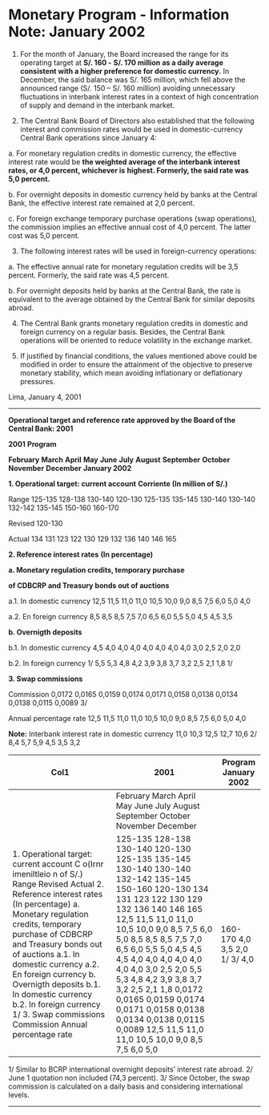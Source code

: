 # Monetary Program - Information Note: January 2002

1. For the month of January, the Board increased the range for its operating target at **S/. 160 -**
**S/. 170 million as a daily average consistent with a higher preference for domestic currency.**
In December, the said balance was S/. 165 million, which fell above the announced range
(S/. 150 – S/. 160 million) avoiding unnecessary fluctuations in interbank interest rates in a
context of high concentration of supply and demand in the interbank market.

2. The Central Bank Board of Directors also established that the following interest and
commission rates would be used in domestic-currency Central Bank operations since January 4:

a. For monetary regulation credits in domestic currency, the effective interest rate would be
**the weighted average of the interbank interest rates, or 4,0 percent, whichever is**
**highest. Formerly, the said rate was 5,0 percent.**

b. For overnight deposits in domestic currency held by banks at the Central Bank, the
effective interest rate remained at 2,0 percent.

c. For foreign exchange temporary purchase operations (swap operations), the commission
implies an effective annual cost of 4,0 percent. The latter cost was 5,0 percent.

3. The following interest rates will be used in foreign-currency operations:

a. The effective annual rate for monetary regulation credits will be 3,5 percent. Formerly,
the said rate was 4,5 percent.

b. For overnight deposits held by banks at the Central Bank, the rate is equivalent to the
average obtained by the Central Bank for similar deposits abroad.

4. The Central Bank grants monetary regulation credits in domestic and foreign currency on a
regular basis. Besides, the Central Bank operations will be oriented to reduce volatility in the
exchange market.

5. If justified by financial conditions, the values mentioned above could be modified in order to
ensure the attainment of the objective to preserve monetary stability, which mean avoiding
inflationary or deflationary pressures.

Lima, January 4, 2001


-----

**Operational target and reference rate approved by the Board of the Central Bank: 2001**


**2001** **Program**

**February** **March** **April** **May** **June** **July** **August** **September** **October** **November** **December** **January 2002**

**1. Operational target: current account**
**Corriente  (In million of S/.)**

Range 125-135 128-138 130-140 120-130 125-135 135-145 130-140 130-140 132-142 135-145 150-160 160-170

Revised 120-130

Actual 134 131 123 122 130 129 132 136 140 146 165

**2. Reference interest rates**
**(In percentage)**

**a. Monetary regulation credits, temporary purchase**

**of CDBCRP and Treasury bonds out of auctions**

a.1. In domestic currency 12,5 11,5 11,0 11,0 10,5 10,0 9,0 8,5 7,5 6,0 5,0 4,0

a.2. En foreign currency 8,5 8,5 8,5 7,5 7,0 6,5 6,0 5,5 5,0 4,5 4,5 3,5

**b. Overnigth deposits**

b.1. In domestic currency 4,5 4,0 4,0 4,0 4,0 4,0 4,0 4,0 3,0 2,5 2,0 2,0

b.2. In foreign currency 1/ 5,5 5,3 4,8 4,2 3,9 3,8 3,7 3,2 2,5 2,1 1,8 1/

**3. Swap commissions**

Commission 0,0172 0,0165 0,0159 0,0174 0,0171 0,0158 0,0138 0,0134 0,0138 0,0115 0,0089 3/

Annual percentage rate 12,5 11,5 11,0 11,0 10,5 10,0 9,0 8,5 7,5 6,0 5,0 4,0

**Note:**
Interbank interest rate in domestic currency 11,0 10,3 12,5 12,7 10,6 2/ 8,4 5,7 5,9 4,5 3,5 3,2

|Col1|2001|Program January 2002|
|---|---|---|
||February March April May June July August September October November December||
|1. Operational target: current account C o(Irnr imeniltleio n of S/.) Range Revised Actual 2. Reference interest rates (In percentage) a. Monetary regulation credits, temporary purchase of CDBCRP and Treasury bonds out of auctions a.1. In domestic currency a.2. En foreign currency b. Overnigth deposits b.1. In domestic currency b.2. In foreign currency 1/ 3. Swap commissions Commission Annual percentage rate|125-135 128-138 130-140 120-130 125-135 135-145 130-140 130-140 132-142 135-145 150-160 120-130 134 131 123 122 130 129 132 136 140 146 165 12,5 11,5 11,0 11,0 10,5 10,0 9,0 8,5 7,5 6,0 5,0 8,5 8,5 8,5 7,5 7,0 6,5 6,0 5,5 5,0 4,5 4,5 4,5 4,0 4,0 4,0 4,0 4,0 4,0 4,0 3,0 2,5 2,0 5,5 5,3 4,8 4,2 3,9 3,8 3,7 3,2 2,5 2,1 1,8 0,0172 0,0165 0,0159 0,0174 0,0171 0,0158 0,0138 0,0134 0,0138 0,0115 0,0089 12,5 11,5 11,0 11,0 10,5 10,0 9,0 8,5 7,5 6,0 5,0|160-170 4,0 3,5 2,0 1/ 3/ 4,0|


1/ Similar to BCRP international overnight deposits’ interest rate abroad.
2/ June 1 quotation non included (74,3 percent).
3/ Since October, the swap commission is calculated on a daily basis and considering international levels.


-----

